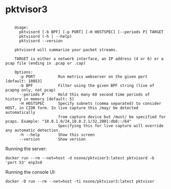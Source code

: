 # pktvisor3

```

    Usage:
      pktvisord [-b BPF] [-p PORT] [-H HOSTSPEC] [--periods P] TARGET
      pktvisord (-h | --help)
      pktvisord --version

    pktvisord will summarize your packet streams.

    TARGET is either a network interface, an IP address (4 or 6) or a pcap file (ending in .pcap or .cap)

    Options:
      -p PORT          Run metrics webserver on the given port [default: 10853]
      -b BPF           Filter using the given BPF string (live of pcapng only, not pcap)
      --periods P      Hold this many 60 second time periods of history in memory [default: 5]
      -H HOSTSPEC      Specify subnets (comma separated) to consider HOST, in CIDR form. In live capture this /may/ be detected automatically
                       from capture device but /must/ be specified for pcaps. Example: "10.0.1.0/24,10.0.2.1/32,2001:db8::/64"
                       Specifying this for live capture will override any automatic detection.
      -h --help        Show this screen
      --version        Show version

```

Running the server:

`docker run --rm --net=host -d nsone/pktvisor3:latest pktvisord -b 'port 53' enp3s0`

Running the console UI:

`docker -D run --rm --net=host -ti nsone/pktvisor3:latest pktvisor`

